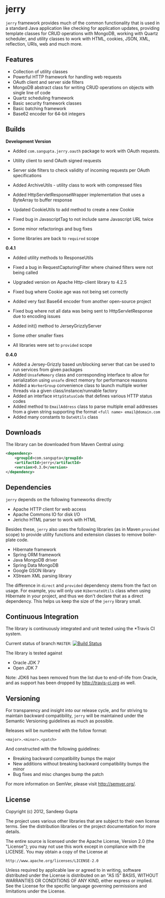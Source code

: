 jerry
=====

`jerry` framework provides much of the common functionality that is used in a standard Java application like 
checking for application updates, providing template classes for CRUD operations with MongoDB, working with 
Quartz scheduler, and utility classes to work with HTML, cookies, JSON, XML, reflection, URIs, web and much 
more.

Features
--------
* Collection of utility classes
* Powerful HTTP framework for handling web requests
* OAuth client and server side filters
* MongoDB abstract class for writing CRUD operations on objects with single line of code
* Quartz scheduling framework
* Basic security framework classes
* Basic batching framework
* Base62 encoder for 64-bit integers

Builds
------

**Development Version**

* Added `com.sangupta.jerry.oauth` package to work with OAuth requests. 
* Utility client to send OAuth signed requests
* Server side filters to check validity of incoming requests per OAuth specifications
* Added ArchiveUtils - utility class to work with compressed files
* Added HttpServletResponseWrapper implementation that uses a ByteArray to buffer response
* Updated CookieUtils to add method to create a new Cookie
* Fixed bug in JavascriptTag to not include same Javascript URL twice

* Some minor refactorings and bug fixes
* Some libraries are back to `required` scope

**0.4.1**

* Added utility methods to ResponseUtils
* Fixed a bug in RequestCapturingFilter where chained filters were not being called
* Upgraded version on Apache Http-client library to 4.2.5
* Fixed bug where Cookie age was not being set correctly
* Added very fast Base64 encoder from another open-source project
* Fixed bug where not all data was being sent to HttpServletResponse due to encoding issues
* Added init() method to JerseyGrizzlyServer
* Some other smaller fixes

* All libraries were set to `provided` scope

**0.4.0**

* Added a Jersey-Grizzly based un/blocking server that can be used to run services from given packages
* Added `UnsafeMemory` class and corresponding interface to allow for serialization using `unsafe` direct memory for performance reasons
* Added a `WorkerGroup` convenience class to launch multiple worker threads via a given class/instance/runnable factory
* Added an interface `HttpStatusCode` that defines various HTTP status codes
* Added method to `EmailAddress` class to parse multiple email addresses from a given string supporting the format `<full name> email@domain.com`
* Added many constants to `DateUtils` class


Downloads
---------

The library can be downloaded from Maven Central using:

```xml
<dependency>
    <groupId>com.sangupta</groupId>
    <artifactId>jerry</artifactId>
    <version>0.3.0</version>
</dependency>
```

Dependencies
------------

`jerry` depends on the following frameworks directly

* Apache HTTP client for web access
* Apache Commons IO for disk I/O
* Jericho HTML parser to work with HTML

Besides these, `jerry` also uses the following libraries (as in Maven `provided` scope) to provide utility 
functions and extension classes to remove boiler-plate code.

* Hibernate framework
* Spring ORM framework
* Java MongoDB driver
* Spring Data MongoDB
* Google GSON library
* XStream XML parsing library

The difference in `direct` and `provided` dependency stems from the fact on usage. For example, you will only 
use `HibernateUtils` class when using Hibernate in your project, and thus we don't declare that as a direct 
dependency. This helps us keep the size of the `jerry` library small.

Continuous Integration
----------------------
The library is continuously integrated and unit tested using the *Travis CI system.

Current status of branch `MASTER`: [![Build Status](https://secure.travis-ci.org/sangupta/jerry.png?branch=master)](http://travis-ci.org/sangupta/jerry)

The library is tested against

* Oracle JDK 7
* Open JDK 7

Note: JDK6 has been removed from the list due to end-of-life from Oracle, and as support has been dropped by
http://travis-ci.org as well.

Versioning
----------

For transparency and insight into our release cycle, and for striving to maintain backward compatibility, 
`jerry` will be maintained under the Semantic Versioning guidelines as much as possible.

Releases will be numbered with the follow format:

`<major>.<minor>.<patch>`

And constructed with the following guidelines:

* Breaking backward compatibility bumps the major
* New additions without breaking backward compatibility bumps the minor
* Bug fixes and misc changes bump the patch

For more information on SemVer, please visit http://semver.org/.

License
-------
	
Copyright (c) 2012, Sandeep Gupta

The project uses various other libraries that are subject to their
own license terms. See the distribution libraries or the project
documentation for more details.

The entire source is licensed under the Apache License, Version 2.0 
(the "License"); you may not use this work except in compliance with
the LICENSE. You may obtain a copy of the License at

	http://www.apache.org/licenses/LICENSE-2.0

Unless required by applicable law or agreed to in writing, software
distributed under the License is distributed on an "AS IS" BASIS,
WITHOUT WARRANTIES OR CONDITIONS OF ANY KIND, either express or implied.
See the License for the specific language governing permissions and
limitations under the License.

